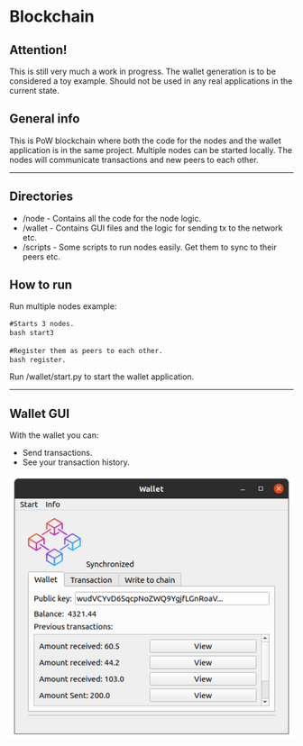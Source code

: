 # Blockchain

## Attention!
This is still very much a work in progress.
The wallet generation is to be considered a toy example. 
Should not be used in any real applications in the current state.


## General info
This is PoW blockchain where both the code for the nodes and the wallet application
is in the same project. Multiple nodes can be started locally. 
The nodes will communicate transactions and new peers to each other.

<hr>

## Directories
* /node - Contains all the code for the node logic.
* /wallet -  Contains GUI files and the logic for sending tx to the network etc.
* /scripts - Some scripts to run nodes easily. Get them to sync to their peers etc.

## How to run

Run multiple nodes example:
```
#Starts 3 nodes.
bash start3

#Register them as peers to each other.
bash register.
 ```

Run /wallet/start.py to start the wallet application.

<hr>

## Wallet GUI
With the wallet you can:
* Send transactions.
* See your transaction history.

![plot](resources/wallet.png)




